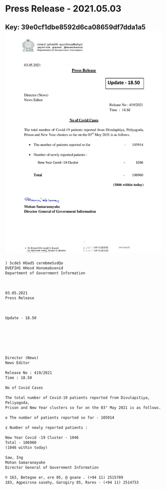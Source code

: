 # Press Release - 2021.05.03 
Key: 39e0cf1dbe8592d6ca08659df7dda1a5 
![img](img/39e0cf1dbe8592d6ca08659df7dda1a5.jpg)
---
```
) ScdeS HOadS cermbmeSsdQo
DVEFIHS HHosd Honomabsenid
Department of Government Information

 

03.05.2021
Press Release

 

Update - 18.50

 

 

 

Director (News)
News Editor

Release No : 419/2021
Time : 18.50

No of Covid Cases

The total number of Covid-19 patients reported from Divulapitiya, Peliyagoda,
Prison and New Year clusters so far on the 03" May 2021 is as follows.

e The number of patients reported so far - 105914

¢ Number of newly reported patients :

New Year Covid -19 Cluster - 1046
Total - 106960
(1046 within today)

Saw, Ing
Mohan Samaranayake
Director General of Government Information

© 163, Betegoe er, ore 05, @ goane . (+94 11) 2515789
183, Agpeirsna sasehy, Garogiry 05, Rares - (+94 11) 2514753

```
